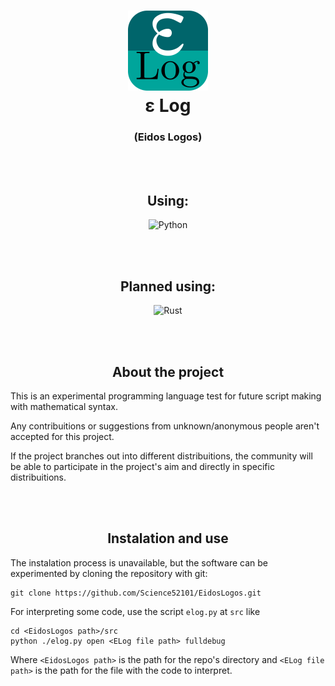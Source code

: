 <h1 align="Center">
<img src="https://raw.githubusercontent.com/Science52101/EidosLogos/refs/heads/main/ars/img/elog_logo.png" alt="ε Log" width="128" heigth="128"/><br>
ε Log
</h1>
<h3 align="center">(Eidos Logos)</h3>

<br><br>

<h2 align="center">Using:</h3>
<p align="center">
<img src="https://cdn.jsdelivr.net/gh/devicons/devicon/icons/python/python-original.svg" alt="Python" width="32" heigth="32"/>
</p>

<br><br>

<h2 align="center">Planned using:</h3>
<p align="center">
<img src="https://cdn.jsdelivr.net/gh/devicons/devicon/icons/rust/rust-original.svg" alt="Rust" width="32" heigth="32"/>
</p>

<br><br>

<h2 align="center">About the project</h3>

This is an experimental programming language test for future script making with mathematical syntax.

Any contribuitions or suggestions from unknown/anonymous people aren't accepted for this project.

If the project branches out into different distribuitions, the community will be able to participate in the project's aim and directly in specific distribuitions.

<br><br>

<h2 align="center">Instalation and use</h2>

The instalation process is unavailable, but the software can be experimented by cloning the repository with git: 
```
git clone https://github.com/Science52101/EidosLogos.git
```

For interpreting some code, use the script `elog.py` at `src` like
```
cd <EidosLogos path>/src
python ./elog.py open <ELog file path> fulldebug
```
Where `<EidosLogos path>` is the path for the repo's directory and `<ELog file path>` is the path for the file with the code to interpret.
